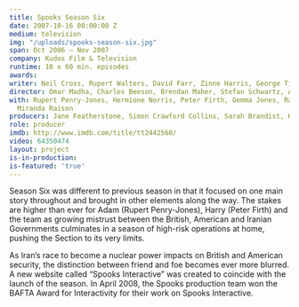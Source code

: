 ```yaml
---
title: Spooks Season Six
date: 2007-10-16 00:00:00 Z
medium: television
img: "/uploads/spooks-season-six.jpg"
span: Oct 2006 – Nov 2007
company: Kudos Film & Television
runtime: 10 x 60 min. episodes
awards: 
writer: Neil Cross, Rupert Walters, David Farr, Zinne Harris, George Tiffin, Ben Richards
director: Omar Madha, Charles Beeson, Brendan Maher, Stefan Schwartz, Alrick Riley
with: Rupert Penry-Jones, Hermione Norris, Peter Firth, Gemma Jones, Raza Jaffrey,
  Miranda Raison
producers: Jane Featherstone, Simon Crawford Collins, Sarah Brandist, Katie Swinden
role: producer
imdb: http://www.imdb.com/title/tt2442560/
video: 64350474
layout: project
is-in-production: 
is-featured: 'true'
---
```


Season Six was different to previous season in that it focused on one main story throughout and brought in other elements along the way.
The stakes are higher than ever for Adam (Rupert Penry-Jones), Harry (Peter Firth) and the team as growing mistrust between the British, American and Iranian Governments culminates in a season of high-risk operations at home, pushing the Section to its very limits.

As Iran’s race to become a nuclear power impacts on British and American security, the distinction between friend and foe becomes ever more blurred.
A new website called “Spooks Interactive” was created to coincide with the launch of the season. In April 2008, the Spooks production team won the BAFTA Award for Interactivity for their work on Spooks Interactive.
